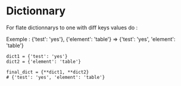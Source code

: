 # Dictionnary 

For flate dictionnarys to one with diff keys values do :

Exemple : {'test': 'yes'}, {'element': 'table'} => {'test': 'yes', 'element': 'table'}
```
dict1 = {'test': 'yes'}
dict2 = {'element': 'table'}

final_dict = {**dict1, **dict2}
# {'test': 'yes', 'element': 'table'}
```
